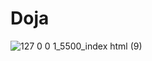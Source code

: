 # Doja
![127 0 0 1_5500_index html (9)](https://github.com/user-attachments/assets/5de35436-a2a5-45be-a10c-923dd390c2b8)
